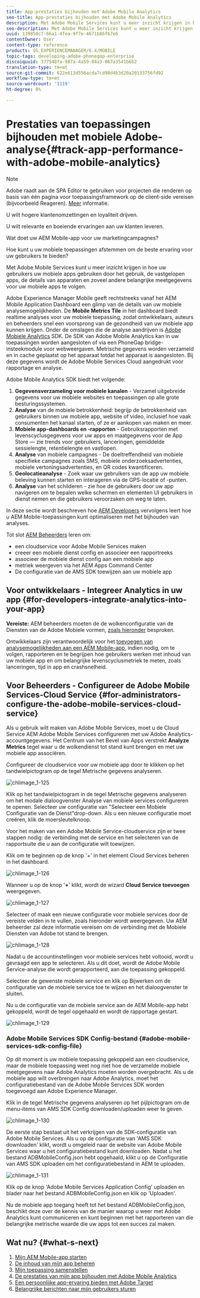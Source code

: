 ```yaml
---
title: App-prestaties bijhouden met Adobe Mobile Analytics
seo-title: App-prestaties bijhouden met Adobe Mobile Analytics
description: Met Adobe Mobile Services kunt u meer inzicht krijgen in hoe uw gebruikers uw mobiele apps gebruiken door het gebruik, de vastgelopen apps, de details van apparaten en zoveel andere belangrijke meetgegevens voor uw mobiele apps te volgen. Volg deze pagina voor meer informatie.
seo-description: Met Adobe Mobile Services kunt u meer inzicht krijgen in hoe uw gebruikers uw mobiele apps gebruiken door het gebruik, de vastgelopen apps, de details van apparaten en zoveel andere belangrijke meetgegevens voor uw mobiele apps te volgen. Volg deze pagina voor meer informatie.
uuid: 139858c7-66a1-4fea-9f7e-4671b86f67e6
contentOwner: User
content-type: reference
products: SG_EXPERIENCEMANAGER/6.4/MOBILE
topic-tags: developing-adobe-phonegap-enterprise
discoiquuid: 377548fa-987a-4a59-84a3-067a3541b6b2
translation-type: tm+mt
source-git-commit: 622e613d556acda7cd98d4b3d20a20133756fd92
workflow-type: tm+mt
source-wordcount: '1119'
ht-degree: 0%

---
```



# Prestaties van toepassingen bijhouden met mobiele Adobe-analyse{#track-app-performance-with-adobe-mobile-analytics}

>[!NOTE]
>
>Adobe raadt aan de SPA Editor te gebruiken voor projecten die renderen op basis van één pagina voor toepassingsframework op de client-side vereisen (bijvoorbeeld Reageren). [Meer](/help/sites-developing/spa-overview.md) informatie.

U wilt hogere klantenomzettingen en loyaliteit drijven.

U wilt relevante en boeiende ervaringen aan uw klanten leveren.

Wat doet uw AEM Mobile-app voor uw marketingcampagnes?

Hoe kunt u uw mobiele toepassingen afstemmen om de beste ervaring voor uw gebruikers te bieden?

Met Adobe Mobile Services kunt u meer inzicht krijgen in hoe uw gebruikers uw mobiele apps gebruiken door het gebruik, de vastgelopen apps, de details van apparaten en zoveel andere belangrijke meetgegevens voor uw mobiele apps te volgen.

Adobe Experience Manager Mobile geeft rechtstreeks vanaf het AEM Mobile Application Dashboard een glimp van de details van uw mobiele analysemogelijkheden. De **Mobile Metrics Tile** in het dashboard biedt realtime analyses voor uw mobiele toepassing, zodat ontwikkelaars, auteurs en beheerders snel een voorsprong van de gezondheid van uw mobiele app kunnen krijgen. Onder de omslagen die de analyse aandrijven is [Adobe Mobiele Analytics](https://www.adobe.com/ca/solutions/digital-analytics/mobile-web-apps-analytics.html) SDK. De SDK van Adobe Mobile Analytics kan in uw toepassingen worden aangesloten of via een PhoneGap bridge-insteekmodule voor webweergaven. Metrische gegevens worden verzameld en in cache geplaatst op het apparaat totdat het apparaat is aangesloten. Bij deze gegevens wordt de Adobe Mobile Services Cloud aangedrukt voor rapportage en analyse.

Adobe Mobile Analytics SDK biedt het volgende:

1. **Gegevensverzameling voor mobiele kanalen**  - Verzamel uitgebreide gegevens voor uw mobiele websites en toepassingen op alle grote besturingssystemen.
1. **Analyse**  van de mobiele betrokkenheid: begrijp de betrokkenheid van gebruikers binnen uw mobiele app, website of video, inclusief hoe vaak consumenten het kanaal starten, of ze er aankopen van maken en meer.
1. **Mobiele app-dashboards en -rapporten**  - Gebruiksrapporten met levenscyclusgegevens voor uw apps en maatgegevens voor de App Store — zie trends voor gebruikers, lanceringen, gemiddelde sessielengte, retentielengte en vastlopen.
1. **Analyse**  van mobiele campagnes - De doeltreffendheid van mobiele specifieke campagnes zoals SMS, mobiele onderzoeksadvertenties, mobiele vertoningsadvertenties, en QR codes kwantificeren.
1. **Geolocatieanalyse**  - Zoek waar uw gebruikers van de app uw mobiele beleving kunnen starten en interageren via de GPS-locatie of -punten.
1. **Analyse**  van het schilderen - zie hoe de gebruikers door uw app navigeren om te bepalen welke schermen en elementen UI gebruikers in dienst nemen en die gebruikers veroorzaken om weg te laten.

In deze sectie wordt beschreven hoe [AEM Developers](#developers) vervolgens leert hoe u AEM Mobile-toepassingen kunt optimaliseren met het bijhouden van analyses.

Tot slot [AEM Beheerders](#administrators) leren om:

* een cloudservice voor Adobe Mobile Services maken
* creeer een mobiele dienst config en associeer een rapportreeks
* associeer de mobiele dienst config aan een mobiele app
* metriek weergeven via het AEM Apps Command Center
* De configuratie van de AMS SDK toewijzen aan uw mobiele app

## Voor ontwikkelaars - Integreer Analytics in uw app {#for-developers-integrate-analytics-into-your-app}

**Vereiste:** AEM beheerders moeten de de wolkenconfiguratie van de Diensten van de Adobe Mobiele vormen,  [zoals hieronder](#amscloudserviceconfig) besproken.

Ontwikkelaars zijn verantwoordelijk voor het [toevoegen van analysemogelijkheden aan een AEM Mobile-app](/help/mobile/phonegap-add-analytics-to-apps.md), indien nodig, om te volgen, rapporteren en te begrijpen hoe gebruikers werken met inhoud van uw mobiele app en om belangrijke levenscyclusmetriek te meten, zoals lanceringen, tijd in app en crashsnelheid.

## Voor Beheerders - Configureer de Adobe Mobile Services-Cloud Service {#for-administrators-configure-the-adobe-mobile-services-cloud-service}

Als u gebruik wilt maken van Adobe Mobile Services, moet u de Cloud Service AEM Adobe Mobile Services configureren met uw Adobe Analytics-accountgegevens. Het Centrum van het Bevel van Apps verstrekt **Analyze Metrics** tegel waar u de wolkendienst tot stand kunt brengen en met uw mobiele app associëren.

Configureer de cloudservice voor uw mobiele app door te klikken op het tandwielpictogram op de tegel Metrische gegevens analyseren.

![chlimage_1-125](assets/chlimage_1-125.png)

Klik op het tandwielpictogram in de tegel Metrische gegevens analyseren om het modale dialoogvenster Analyse van mobiele services configureren te openen. Selecteer uw configuratie van &quot;Selecteer een Mobiele Configuratie van de Dienst&quot;drop-down. Als u een nieuwe configuratie moet creëren, klik de moersleutelknoop.

Voor het maken van een Adobe Mobile Service-cloudservice zijn er twee stappen nodig: de verbinding met de service en het selecteren van de rapportsuite die u aan de configuratie wilt toewijzen.

Klik om te beginnen op de knop &#39;+&#39; in het element Cloud Services beheren in het dashboard.

![chlimage_1-126](assets/chlimage_1-126.png)

Wanneer u op de knop &#39;**+**&#39; klikt, wordt de wizard **Cloud Service toevoegen** weergegeven.

![chlimage_1-127](assets/chlimage_1-127.png)

Selecteer of maak een nieuwe configuratie voor mobiele services door de vereiste velden in te vullen, zoals hieronder wordt weergegeven. Uw AEM beheerder zal deze informatie vereisen om de verbinding met de Mobiele Diensten van Adobe tot stand te brengen.

![chlimage_1-128](assets/chlimage_1-128.png)

Nadat u de accountinstellingen voor mobiele services hebt voltooid, wordt u gevraagd een app te selecteren. Als u dit doet, wordt de Adobe Mobile Service-analyse die wordt gerapporteerd, aan die toepassing gekoppeld.

Selecteer de gewenste mobiele service en klik op Bijwerken om de configuratie van de mobiele service toe te wijzen en het dialoogvenster te sluiten.

Nu u de configuratie van de mobiele service aan de AEM Mobile-app hebt gekoppeld, wordt de tegel opgehaald en wordt de rapportage gestart.

![chlimage_1-129](assets/chlimage_1-129.png)

### Adobe Mobile Services SDK Config-bestand {#adobe-mobile-services-sdk-config-file}

Op dit moment is uw mobiele toepassing gekoppeld aan een cloudservice, maar de mobiele toepassing weet nog niet hoe de verzamelde mobiele meetgegevens naar Adobe Analytics moeten worden overgebracht. Als u de mobiele app wilt overbrengen naar Adobe Analytics, moet het configuratiebestand van de Adobe Mobile Services SDK worden toegevoegd aan Adobe Experience Manager.

Klik in de tegel Metrische gegevens analyseren op het pijlpictogram om de menu-items van AMS SDK Config downloaden/uploaden weer te geven.

![chlimage_1-130](assets/chlimage_1-130.png)

De eerste stap bestaat uit het verkrijgen van de SDK-configuratie van Adobe Mobile Services. Als u op de configuratie van &#39;AMS SDK downloaden&#39; klikt, wordt u omgeleid naar de website van Adobe Mobile Services waar u het configuratiebestand kunt downloaden. Nadat u het bestand ADBMobileConfig.json hebt opgehaald, klikt u op de Configuratie van AMS SDK uploaden om het configuratiebestand in AEM te uploaden.

![chlimage_1-131](assets/chlimage_1-131.png)

Klik op de knop &#39;Adobe Mobile Services Application Config&#39; uploaden en blader naar het bestand ADBMobileConfig.json en klik op &#39;Uploaden&#39;.

Nu de mobiele app toegang heeft tot het bestand ADBMobileConfig.json, beschikt deze over de kennis van de manier waarop u weer met Adobe Analytics kunt communiceren en kunt beginnen met het rapporteren van die belangrijke metrische waarde die uw apps tot een succes zal maken.

## Wat nu? {#what-s-next}

1. [Mijn AEM Mobile-app starten](/help/mobile/starting-aem-phonegap-app.md)
1. [De inhoud van mijn app beheren](/help/mobile/phonegap-manage-app-content.md)
1. [Mijn toepassing samenstellen](/help/mobile/building-app-mobile-phonegap.md)
1. [De prestaties van mijn app bijhouden met Adobe Mobile Analytics](/help/mobile/phonegap-intro-to-app-analytics.md)
1. [Een persoonlijke app-ervaring bieden met Adobe Target](/help/mobile/phonegap-aem-mobile-content-personalization.md)
1. [Belangrijke berichten naar mijn gebruikers sturen](/help/mobile/phonegap-push-notifications.md)